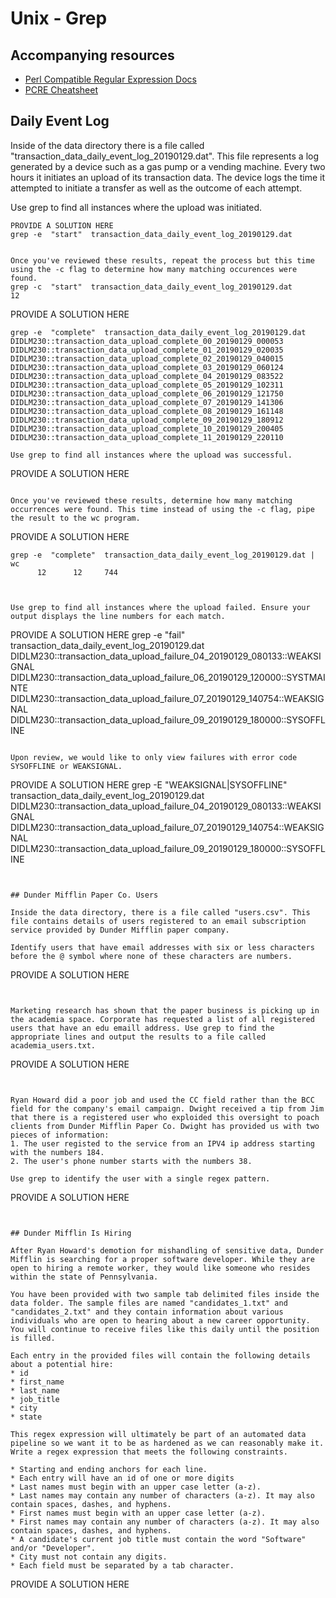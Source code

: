 # Unix - Grep


## Accompanying resources
* [Perl Compatible Regular Expression Docs](https://www.pcre.org/current/doc/html/pcre2pattern.html)
* [PCRE Cheatsheet](https://www.debuggex.com/cheatsheet/regex/pcre)


## Daily Event Log

Inside of the data directory there is a file called "transaction_data_daily_event_log_20190129.dat". This file represents a log generated by a device such as a gas pump or a vending machine. Every two hours it initiates an upload of its transaction data. The device logs the time it attempted to initiate a transfer as well as the outcome of each attempt.

Use grep to find all instances where the upload was initiated. 
```
PROVIDE A SOLUTION HERE
grep -e  "start"  transaction_data_daily_event_log_20190129.dat


Once you've reviewed these results, repeat the process but this time using the -c flag to determine how many matching occurences were found.
grep -c  "start"  transaction_data_daily_event_log_20190129.dat
12

```
PROVIDE A SOLUTION HERE

```
grep -e  "complete"  transaction_data_daily_event_log_20190129.dat
DIDLM230::transaction_data_upload_complete_00_20190129_000053
DIDLM230::transaction_data_upload_complete_01_20190129_020035
DIDLM230::transaction_data_upload_complete_02_20190129_040015
DIDLM230::transaction_data_upload_complete_03_20190129_060124
DIDLM230::transaction_data_upload_complete_04_20190129_083522
DIDLM230::transaction_data_upload_complete_05_20190129_102311
DIDLM230::transaction_data_upload_complete_06_20190129_121750
DIDLM230::transaction_data_upload_complete_07_20190129_141306
DIDLM230::transaction_data_upload_complete_08_20190129_161148
DIDLM230::transaction_data_upload_complete_09_20190129_180912
DIDLM230::transaction_data_upload_complete_10_20190129_200405
DIDLM230::transaction_data_upload_complete_11_20190129_220110

Use grep to find all instances where the upload was successful. 
```
PROVIDE A SOLUTION HERE
```

Once you've reviewed these results, determine how many matching occurrences were found. This time instead of using the -c flag, pipe the result to the wc program.
```
PROVIDE A SOLUTION HERE
```
grep -e  "complete"  transaction_data_daily_event_log_20190129.dat | wc
      12      12     744



Use grep to find all instances where the upload failed. Ensure your output displays the line numbers for each match.

```
PROVIDE A SOLUTION HERE
grep -e  "fail"  transaction_data_daily_event_log_20190129.dat    
DIDLM230::transaction_data_upload_failure_04_20190129_080133::WEAKSIGNAL
DIDLM230::transaction_data_upload_failure_06_20190129_120000::SYSTMAINTE
DIDLM230::transaction_data_upload_failure_07_20190129_140754::WEAKSIGNAL
DIDLM230::transaction_data_upload_failure_09_20190129_180000::SYSOFFLINE

```

Upon review, we would like to only view failures with error code SYSOFFLINE or WEAKSIGNAL.

```
PROVIDE A SOLUTION HERE
grep -E  "WEAKSIGNAL|SYSOFFLINE"  transaction_data_daily_event_log_20190129.dat 
DIDLM230::transaction_data_upload_failure_04_20190129_080133::WEAKSIGNAL
DIDLM230::transaction_data_upload_failure_07_20190129_140754::WEAKSIGNAL
DIDLM230::transaction_data_upload_failure_09_20190129_180000::SYSOFFLINE
```


## Dunder Mifflin Paper Co. Users

Inside the data directory, there is a file called "users.csv". This file contains details of users registered to an email subscription service provided by Dunder Mifflin paper company. 

Identify users that have email addresses with six or less characters before the @ symbol where none of these characters are numbers.
```
PROVIDE A SOLUTION HERE
```


Marketing research has shown that the paper business is picking up in the academia space. Corporate has requested a list of all registered users that have an edu emaill address. Use grep to find the appropriate lines and output the results to a file called academia_users.txt.
```
PROVIDE A SOLUTION HERE
```


Ryan Howard did a poor job and used the CC field rather than the BCC field for the company's email campaign. Dwight received a tip from Jim that there is a registered user who exploided this oversight to poach clients from Dunder Mifflin Paper Co. Dwight has provided us with two pieces of information:
1. The user registed to the service from an IPV4 ip address starting with the numbers 184. 
2. The user's phone number starts with the numbers 38.

Use grep to identify the user with a single regex pattern.
```
PROVIDE A SOLUTION HERE
```


## Dunder Mifflin Is Hiring

After Ryan Howard's demotion for mishandling of sensitive data, Dunder Mifflin is searching for a proper software developer. While they are open to hiring a remote worker, they would like someone who resides within the state of Pennsylvania.

You have been provided with two sample tab delimited files inside the data folder. The sample files are named "candidates_1.txt" and "candidates_2.txt" and they contain information about various individuals who are open to hearing about a new career opportunity. You will continue to receive files like this daily until the position is filled.

Each entry in the provided files will contain the following details about a potential hire:
* id
* first_name
* last_name
* job_title
* city
* state

This regex expression will ultimately be part of an automated data pipeline so we want it to be as hardened as we can reasonably make it. Write a regex expression that meets the following constraints.

* Starting and ending anchors for each line.
* Each entry will have an id of one or more digits
* Last names must begin with an upper case letter (a-z).
* Last names may contain any number of characters (a-z). It may also contain spaces, dashes, and hyphens.
* First names must begin with an upper case letter (a-z).
* First names may contain any number of characters (a-z). It may also contain spaces, dashes, and hyphens.
* A candidate's current job title must contain the word "Software" and/or "Developer".
* City must not contain any digits.
* Each field must be separated by a tab character.

```
PROVIDE A SOLUTION HERE
```
